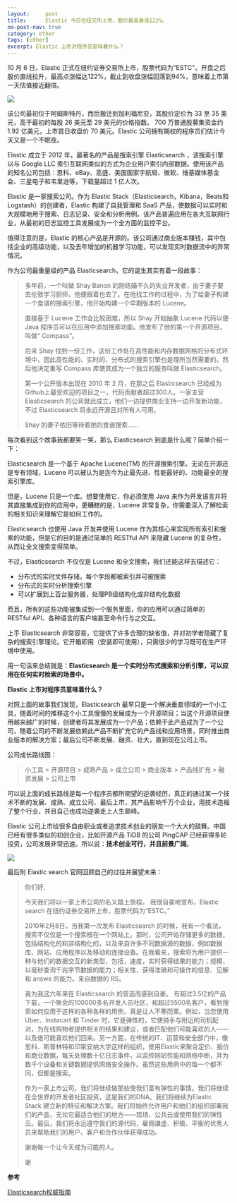 ```yaml
---
layout:     post
title:      Elastic 今日在纽交所上市，股价最高暴涨122%。
no-post-nav: true
category: other
tags: [other]
excerpt: Elastic 上市对程序员意味着什么？
---
```


10 月 6 日，Elastic 正式在纽约证券交易所上市，股票代码为"ESTC"。开盘之后股价直线拉升，最高点涨幅达122%，截止到收盘涨幅回落到94%，意味着上市第一天估值接近翻倍。

![](http://favorites.ren/assets/images/2018/it/elasticstock.png)

该公司最初位于阿姆斯特丹，而后搬迁到加利福尼亚，其股价定价为 33 至 35 美元，高于最初的每股 26 美元至 29 美元的价格指数。 700 万普通股募集资金约 1.92 亿美元，上市首日收盘价 70 美元。Elastic 公司拥有期权的程序员们估计今天又是一个不眠夜。

Elastic 成立于 2012 年，最著名的产品是搜索引擎 Elasticsearch ，该搜索引擎以与 Google LLC 索引互联网类似的方式为企业用户索引内部数据。使用该产品的知名公司包括：思科、eBay、高盛、美国国家宇航局、微软、维基媒体基金会、三星电子和韦里逊等，下载量超过 1 亿人次。 

Elastic 是一家搜索公司。作为 Elastic Stack（Elasticsearch，Kibana，Beats和Logstash）的创建者，Elastic 构建了自我管理和 SaaS 产品，使数据可以实时和大规模地用于搜索、日志记录、安全和分析用例。该产品普遍应用在各大互联网行业，从最初的日志监控工具发展成为一个全方面的监控平台。

值得注意的是，Elastic 的核心产品是开源的。该公司通过商业版本赚钱，其中包括企业的高级功能，以及去年增加的机器学习功能，可以发现实时数据流中的异常情况。

作为公司最重量级的产品 Elasticsearch，它的诞生其实有着一段故事：


> 多年前，一个叫做 Shay Banon 的刚结婚不久的失业开发者，由于妻子要去伦敦学习厨师，他便跟着也去了。在他找工作的过程中，为了给妻子构建一个食谱的搜索引擎，他开始构建一个早期版本的 Lucene。  
> 
> 直接基于 Lucene 工作会比较困难，所以 Shay 开始抽象 Lucene 代码以便 Java 程序员可以在应用中添加搜索功能。他发布了他的第一个开源项目，叫做“ Compass”。  
> 
> 后来 Shay 找到一份工作，这份工作处在高性能和内存数据网格的分布式环境中，因此高性能的、实时的、分布式的搜索引擎也是理所当然需要的。然后他决定重写 Compass 库使其成为一个独立的服务叫做 Elasticsearch。  
> 
>第一个公开版本出现在 2010 年 2 月，在那之后 Elasticsearch 已经成为 Github上最受欢迎的项目之一，代码贡献者超过300人。一家主营 Elasticsearch 的公司就此成立，他们一边提供商业支持一边开发新功能，不过 Elasticsearch 将永远开源且对所有人可用。  
> 
> Shay 的妻子依旧等待着她的食谱搜索……

每次看到这个故事我都要笑一笑，那么 Elasticsearch 到底是什么呢？简单介绍一下：

Elasticsearch 是一个基于 Apache Lucene(TM) 的开源搜索引擎。无论在开源还是专有领域，Lucene 可以被认为是迄今为止最先进、性能最好的、功能最全的搜索引擎库。

但是，Lucene 只是一个库。想要使用它，你必须使用 Java 来作为开发语言并将其直接集成到你的应用中，更糟糕的是，Lucene 非常复杂，你需要深入了解检索的相关知识来理解它是如何工作的。

Elasticsearch 也使用 Java 开发并使用 Lucene 作为其核心来实现所有索引和搜索的功能，但是它的目的是通过简单的 RESTful API 来隐藏 Lucene 的复杂性，从而让全文搜索变得简单。

不过，Elasticsearch 不仅仅是 Lucene 和全文搜索，我们还能这样去描述它：

- 分布式的实时文件存储，每个字段都被索引并可被搜索
- 分布式的实时分析搜索引擎
- 可以扩展到上百台服务器，处理PB级结构化或非结构化数据

而且，所有的这些功能被集成到一个服务里面，你的应用可以通过简单的 RESTful API、各种语言的客户端甚至命令行与之交互。

上手 Elasticsearch 非常容易，它提供了许多合理的缺省值，并对初学者隐藏了复杂的搜索引擎理论。它开箱即用（安装即可使用），只需很少的学习既可在生产环境中使用。

用一句话来总结就是：**Elasticsearch 是一个实时分布式搜索和分析引擎，可以应用在任何实时检索的场景中。**

**Elastic 上市对程序员意味着什么？**

对照上面的故事我们发现，Elasticsearch 最早只是一个解决垂直领域的一个小工具，随着时间的推移这个小工具慢慢的发展成为一个开源项目；当这个开源项目使用越来越广的时候，创建者将其发展成为一个产品；依赖于此产品成为了一个公司，随着公司的不断发展依赖此产品不断扩充它的产品线和应用场景，同时推出商业版本的解决方案；最后公司不断发展、融资、壮大，直到现在公司上市。

公司成长路线图：

> 小工具 > 开源项目 > 成熟产品 > 成立公司 > 商业版本 > 产品线扩充 > 融资发展 > 公司上市

可以说上面的成长路线是每一个程序员都所期望的逆袭经历，真正的通过某一个技术不断的发展、成熟、成立公司、最后上市，其产品影响千万个企业，用技术造福了整个行业，并且自己也成功逆袭走上人生巅峰。

Elastic 公司上市给很多自由职业或者追求技术创业的朋友一个大大的鼓舞。中国已经有很多类似的初创企业，比如开源产品 TiDB 的公司 PingCAP 已经获得多轮投资，公司发展非常迅速。所以说：**技术创业可行，并且前景广阔**。

![](http://favorites.ren/assets/images/2018/it/elasticnyse.jpg)

最后附 Elastic search 官网回顾自己的过往并展望未来：

> 你们好,
> 
> 今天我们将以一家上市公司的名义踏上旅程。 我很自豪地宣布，Elastic search 在纽约证券交易所上市，股票代码为“ESTC。”
> 
> 2010年2月8日，当我第一次发布 Elasticsearch 的时候，我有一个看法，搜索不仅仅是一个搜索框在一个网站上。那时，公司开始存储更多的数据，包括结构化的和非结构化的，以及来自许多不同数据源的数据，例如数据库、网站、应用程序以及移动和连接设备。在我看来，搜索将为用户提供一种与他们的数据交互的新类型，包括，速度，实时获得结果的能力；规模，以毫秒查询千兆字节数据的能力；相关性，获得准确和可操作的信息、见解和 answe 的能力。来自数据的 RS。
> 
> 我为我这六年来在 Elasticsearch 的营造而感到自豪。 有超过3.5亿的产品下载，一个聚会的100000多名开发人员社区，和超过5500名客户，看到搜索如何应用于这样的各种各样的用例，真是让人不寒而栗。例如，当您使用 Uber、Instacart 和 Tinder 时，它是弹性的，它使骑手与附近的司机配对，为在线购物者提供相关的结果和建议，或者匹配他们可能喜欢的人——以及谁可能喜欢他们回来。另一方面，在传统的IT、运营和安全部门中，像思科、斯普林特和印第安纳大学这样的组织，使用Elastic来聚合定价、报价和商业数据，每天处理数十亿日志事件，以监控网站性能和网络中断，并为数千个设备和关键数据提供网络安全操作。虽然这些用例中的每一个都不同，但都是搜索。
> 
> 作为一家上市公司，我们将继续做那些使我们富有弹性的事情。我们将继续在全世界的开发者社区投资，这是我们的DNA。我们将继续为Elastic Stack 建立新的特征和解决方案。我们将始终允许用户和他们的组织部署我们的产品，无论它最适合他们的地方——现场、公共云或使用我们的弹性云。最后，我们将永远遵守我们的源代码，雇佣谦虚、积极、平衡的优秀人员来帮助我们的用户、客户和合作伙伴获得成功。
> 
> 谢谢每一个让今天成为可能的人。
> 
> 谢


**参考**

[Elasticsearch权威指南](https://legacy.gitbook.com/book/looly/elasticsearch-the-definitive-guide-cn/details)  
